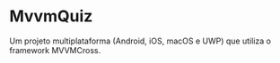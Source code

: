 # MvvmQuiz
Um projeto multiplataforma (Android, iOS, macOS e UWP) que utiliza o framework MVVMCross.
